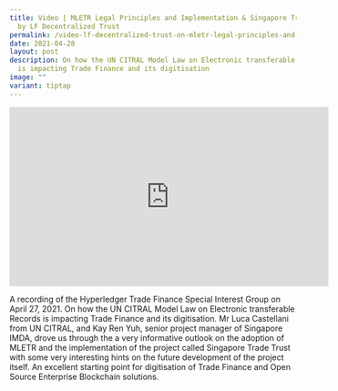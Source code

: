 ```yaml
---
title: Video | MLETR Legal Principles and Implementation & Singapore TradeTrust
  by LF Decentralized Trust
permalink: /video-lf-decentralized-trust-on-mletr-legal-principles-and-implementation-singapore-tradetrust/
date: 2021-04-28
layout: post
description: On how the UN CITRAL Model Law on Electronic transferable Records
  is impacting Trade Finance and its digitisation
image: ""
variant: tiptap
---
```

<div class="iframe-wrapper">
<iframe height="315" width="560" allowfullscreen="true" frameborder="0" src="https://www.youtube.com/embed/3frPbzXofM0?si=ckv3f1AVFNLPBlXj"></iframe>
</div>
<p>A recording of the Hyperledger Trade Finance Special Interest Group on
April 27, 2021. On how the UN CITRAL Model Law on Electronic transferable
Records is impacting Trade Finance and its digitisation. Mr Luca Castellani
from UN CITRAL, and Kay Ren Yuh, senior project manager of Singapore IMDA,
drove us through the a very informative outlook on the adoption of MLETR
and the implementation of the project called Singapore Trade Trust with
some very interesting hints on the future development of the project itself.
An excellent starting point for digitisation of Trade Finance and Open
Source Enterprise Blockchain solutions.</p>